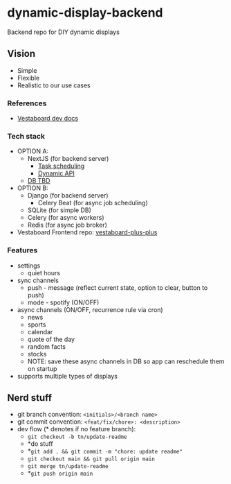 # dynamic-display-backend
Backend repo for DIY dynamic displays

## Vision
- Simple
- Flexible
- Realistic to our use cases

### References
- [Vestaboard dev docs](https://docs.vestaboard.com/docs/local-api/introduction/?_gl=1*tzsb1s*_gcl_au*MjA0NDc4OTkwLjE3NDAyNDYwNjM.*_ga*NTkzMjIyNTI1LjE3NDAyNDYwNjM.*_ga_JE1QENZVTH*MTc0MTE0NDAyNi4xMC4xLjE3NDExNDQ0OTUuMjcuMC43MDQ5NjM5MjQ.&_ga=2.32622909.284988025.1741060193-593222525.1740246063)

### Tech stack
- OPTION A:
  - NextJS (for backend server)
    - [Task scheduling](https://docs.nestjs.com/techniques/task-scheduling)
    - [Dynamic API](https://docs.nestjs.com/techniques/task-scheduling#dynamic-timeouts)
  - [DB TBD](https://nextjstemplates.com/blog/best-database-for-nextjs)
- OPTION B:
  - Django (for backend server)
    - Celery Beat (for async job scheduling)
  - SQLite (for simple DB)
  - Celery (for async workers)
  - Redis (for async job broker)
- Vestaboard Frontend repo: [vestaboard-plus-plus](https://github.com/NahItsFine/vestaboard-plus-plus)

### Features
- settings
  - quiet hours
- sync channels
  - push - message (reflect current state, option to clear, button to push)
  - mode - spotify (ON/OFF)
- async channels (ON/OFF, recurrence rule via cron)
  - news
  - sports
  - calendar
  - quote of the day
  - random facts
  - stocks
  - NOTE: save these async channels in DB so app can reschedule them on startup
- supports multiple types of displays

## Nerd stuff
- git branch convention: `<initials>/<branch name>`
- git commit convention: `<feat/fix/chore>: <description>`
- dev flow (* denotes if no feature branch): 
  - `git checkout -b tn/update-readme`
  - *do stuff
  - *`git add . && git commit -m "chore: update readme"`
  - `git checkout main && git pull origin main`
  - `git merge tn/update-readme`
  - *`git push origin main`